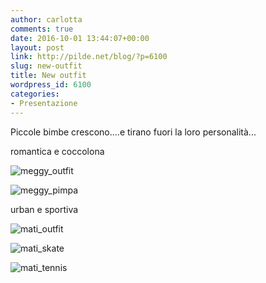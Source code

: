```yaml
---
author: carlotta
comments: true
date: 2016-10-01 13:44:07+00:00
layout: post
link: http://pilde.net/blog/?p=6100
slug: new-outfit
title: New outfit
wordpress_id: 6100
categories:
- Presentazione
---
```


Piccole bimbe crescono....e tirano fuori la loro personalità...

romantica e coccolona

![meggy_outfit](http://pilde.net/blog/wp-content/uploads/2016/12/meggy_outfit.png)


 ![meggy_pimpa](http://pilde.net/blog/wp-content/uploads/2016/12/meggy_pimpa.png)




urban e sportiva

![mati_outfit](http://pilde.net/blog/wp-content/uploads/2016/12/mati_outfit.png)


 ![mati_skate](http://pilde.net/blog/wp-content/uploads/2016/12/mati_skate.png)


 ![mati_tennis](http://pilde.net/blog/wp-content/uploads/2016/12/mati_tennis.png)



